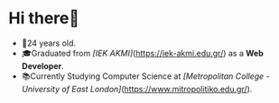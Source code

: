 # Hi there👋
- 🎂24 years old.
- 🎓Graduated from *[IEK AKMI]*(https://iek-akmi.edu.gr/) as a **Web Developer**.
- 📚Currently Studying Computer Science at *[Metropolitan College - University of East London]*(https://www.mitropolitiko.edu.gr/).
